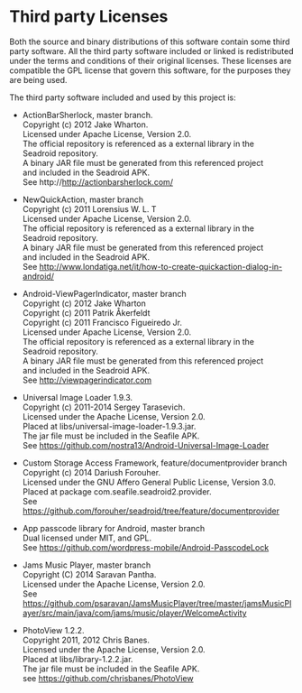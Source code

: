 # Third party Licenses
Both the source and binary distributions of this software contain
some third party software. All the third party software included
or linked is redistributed under the terms and conditions of their 
original licenses. These licenses are compatible the GPL license 
that govern this software, for the purposes they are being used.

The third party software included and used by this project is:

 * ActionBarSherlock, master branch.  
   Copyright (c) 2012 Jake Wharton.  
   Licensed under Apache License, Version 2.0.  
   The official repository is referenced as a external library in the  
   Seadroid repository.  
   A binary JAR file must be generated from this referenced project  
   and included in the Seadroid APK.  
   See http://http://actionbarsherlock.com/

 * NewQuickAction, master branch  
   Copyright (c) 2011 Lorensius W. L. T  
   Licensed under Apache License, Version 2.0.  
   The official repository is referenced as a external library in the  
   Seadroid repository.  
   A binary JAR file must be generated from this referenced project  
   and included in the Seadroid APK.  
   See http://www.londatiga.net/it/how-to-create-quickaction-dialog-in-android/  

 * Android-ViewPagerIndicator, master branch  
   Copyright (c) 2012 Jake Wharton  
   Copyright (c) 2011 Patrik Åkerfeldt  
   Copyright (c) 2011 Francisco Figueiredo Jr.  
   Licensed under Apache License, Version 2.0.  
   The official repository is referenced as a external library in the  
   Seadroid repository.  
   A binary JAR file must be generated from this referenced project  
   and included in the Seadroid APK.  
   See http://viewpagerindicator.com

 * Universal Image Loader 1.9.3.  
   Copyright (c) 2011-2014 Sergey Tarasevich.  
   Licensed under the Apache License, Version 2.0.  
   Placed at libs/universal-image-loader-1.9.3.jar.  
   The jar file must be included in the Seafile APK.  
   See https://github.com/nostra13/Android-Universal-Image-Loader

 * Custom Storage Access Framework, feature/documentprovider branch  
   Copyright (c) 2014 Dariush Forouher.  
   Licensed under the GNU Affero General Public License, Version 3.0.  
   Placed at package com.seafile.seadroid2.provider.  
   See https://github.com/forouher/seadroid/tree/feature/documentprovider

 * App passcode library for Android, master branch  
   Dual licensed under MIT, and GPL.  
   See https://github.com/wordpress-mobile/Android-PasscodeLock

 * Jams Music Player, master branch  
   Copyright (C) 2014 Saravan Pantha.  
   Licensed under the Apache License, Version 2.0.  
   See https://github.com/psaravan/JamsMusicPlayer/tree/master/jamsMusicPlayer/src/main/java/com/jams/music/player/WelcomeActivity

 * PhotoView 1.2.2.  
   Copyright 2011, 2012 Chris Banes.  
   Licensed under the Apache License, Version 2.0.  
   Placed at libs/library-1.2.2.jar.  
   The jar file must be included in the Seafile APK.  
   see https://github.com/chrisbanes/PhotoView
